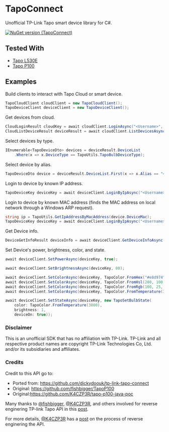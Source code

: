 # TapoConnect
Unofficial TP-Link Tapo smart device library for C#.

[![NuGet version (TapoConnect)](https://img.shields.io/nuget/v/TapoConnect.svg)](https://www.nuget.org/packages/TapoConnect/)

## Tested With
 * [Tapo L530E](https://www.tapo.com/uk/product/smart-light-bulb/tapo-l530e/)
 * [Tapo P100](https://www.tp-link.com/us/home-networking/smart-plug/tapo-p100/)

## Examples

Build clients to interact with Tapo Cloud or smart device.
```cs
TapoCloudClient cloudClient = new TapoCloudClient();
TapoDeviceClient deviceClient = new TapoDeviceClient();
```

Get devices from cloud.
```cs
CloudLoginResult cloudKey = await cloudClient.LoginAsync("<Username>", "<Password>");
CloudListDeviceResult deviceResult = await cloudClient.ListDevicesAsync(cloudKey.Token);
```

Select devices by type.
```cs
IEnumerable<TapoDeviceDto> devices = deviceResult.DeviceList
    .Where(x => x.DeviceType == TapoUtils.TapoBulbDeviceType);
```

Select device by alias.
```cs
TapoDeviceDto device = deviceResult.DeviceList.First(x => x.Alias == "<Device Name>")
```

Login to device by known IP address. 
```cs
TapoDeviceKey deviceKey = await deviceClient.LoginByIpAsync("<Username>", "<Password>", "<IpAddress>");
```

Login to device by known MAC address (finds the MAC address on local network through a Windows ARP request).
```cs
string ip = TapoUtils.GetIpAddressByMacAddress(device.DeviceMac);
TapoDeviceKey deviceKey = await deviceClient.LoginByIpAsync("<Username>", "<Password>", ip);
```

Get Device info.
```cs
DeviceGetInfoResult deviceInfo = await deviceClient.GetDeviceInfoAsync(deviceKey);
```

Set Device's power, brightness, color, and state.
```cs
await deviceClient.SetPowerAsync(deviceKey, true);

await deviceClient.SetBrightnessAsync(deviceKey, 80);

await deviceClient.SetColorAsync(deviceKey, TapoColor.FromHex("#e8d974"));
await deviceClient.SetColorAsync(deviceKey, TapoColor.FromHsl(200, 100, 100));
await deviceClient.SetColorAsync(deviceKey, TapoColor.FromRgb(100, 25, 32));
await deviceClient.SetColorAsync(deviceKey, TapoColor.FromTemperature(3500));

await deviceClient.SetStateAsync(deviceKey, new TapoSetBulbState(
    color: TapoColor.FromTemperature(3800),
    brightness: 1,
    deviceOn: true));
```

### Disclaimer
This is an unofficial SDK that has no affiliation with TP-Link.
TP-Link and all respective product names are copyright TP-Link Technologies Co, Ltd. and/or its subsidiaries and affiliates.

### Credits

Credit to this API go to:
* Ported from: https://github.com/dickydoouk/tp-link-tapo-connect
* Original: https://github.com/fishbigger/TapoP100
* Original:https://github.com/K4CZP3R/tapo-p100-java-poc

Many thanks to [@fishbigger](https://github.com/fishbigger), [@K4CZP3R](https://github.com/K4CZP3R), and others involved for reverse enginering TP-link Tapo API in this [post](https://community.home-assistant.io/t/tp-link-tapo-p100/147792).

For more details, [@K4CZP3R](https://github.com/K4CZP3R) has a [post](https://k4czp3r.xyz/reverse-engineering/tp-link/tapo/2020/10/15/reverse-engineering-tp-link-tapo.html) on the process of reverse enginering the API.
